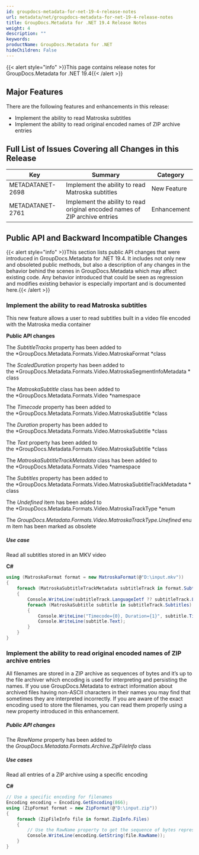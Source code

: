 ```yaml
---
id: groupdocs-metadata-for-net-19-4-release-notes
url: metadata/net/groupdocs-metadata-for-net-19-4-release-notes
title: GroupDocs.Metadata for .NET 19.4 Release Notes
weight: 4
description: ""
keywords: 
productName: GroupDocs.Metadata for .NET
hideChildren: False
---
```

  
  

{{< alert style="info" >}}This page contains release notes for GroupDocs.Metadata for .NET 19.4{{< /alert >}}

## Major Features

There are the following features and enhancements in this release:

*   Implement the ability to read Matroska subtitles
*   Implement the ability to read original encoded names of ZIP archive entries

## Full List of Issues Covering all Changes in this Release

| Key | Summary | Category |
| --- | --- | --- |
| METADATANET-2698 | Implement the ability to read Matroska subtitles | New Feature |
| METADATANET-2761 | Implement the ability to read original encoded names of ZIP archive entries | Enhancement |

## Public API and Backward Incompatible Changes

{{< alert style="info" >}}This section lists public API changes that were introduced in GroupDocs.Metadata for .NET 19.4. It includes not only new and obsoleted public methods, but also a description of any changes in the behavior behind the scenes in GroupDocs.Metadata which may affect existing code. Any behavior introduced that could be seen as regression and modifies existing behavior is especially important and is documented here.{{< /alert >}}

### Implement the ability to read Matroska subtitles

This new feature allows a user to read subtitles built in a video file encoded with the Matroska media container

**Public API changes**

The *SubtitleTracks* property has been added to the *GroupDocs.Metadata.Formats.Video.MatroskaFormat *class

The *ScaledDuration* property has been added to the *GroupDocs.Metadata.Formats.Video.MatroskaSegmentInfoMetadata *class

The *MatroskaSubtitle* class has been added to the *GroupDocs.Metadata.Formats.Video *namespace

The *Timecode* property has been added to the *GroupDocs.Metadata.Formats.Video.MatroskaSubtitle *class

The *Duration* property has been added to the *GroupDocs.Metadata.Formats.Video.MatroskaSubtitle *class

The *Text* property has been added to the *GroupDocs.Metadata.Formats.Video.MatroskaSubtitle *class

The *MatroskaSubtitleTrackMetadata* class has been added to the *GroupDocs.Metadata.Formats.Video *namespace

The *Subtitles* property has been added to the *GroupDocs.Metadata.Formats.Video.MatroskaSubtitleTrackMetadata *class

The *Undefined* item has been added to the *GroupDocs.Metadata.Formats.Video.MatroskaTrackType *enum

The *GroupDocs.Metadata.Formats.Video.MatroskaTrackType.Unefined* enum item has been marked as obsolete

##### Use case

Read all subtitles stored in an MKV video

**C#**

```csharp
using (MatroskaFormat format = new MatroskaFormat(@"D:\input.mkv"))
{
	foreach (MatroskaSubtitleTrackMetadata subtitleTrack in format.SubtitleTracks)
	{
		Console.WriteLine(subtitleTrack.LanguageIetf ?? subtitleTrack.Language);
		foreach (MatroskaSubtitle subtitle in subtitleTrack.Subtitles)
		{
			Console.WriteLine("Timecode={0}, Duration={1}", subtitle.Timecode, subtitle.Duration);
			Console.WriteLine(subtitle.Text);
		}
	}
}
```

### Implement the ability to read original encoded names of ZIP archive entries

All filenames are stored in a ZIP archive as sequences of bytes and it’s up to the file archiver which encoding is used for interpreting and persisting the names. If you use GroupDocs.Metadata to extract information about archived files having non-ASCII characters in their names you may find that sometimes they are interpreted incorrectly. If you are aware of the exact encoding used to store the filenames, you can read them properly using a new property introduced in this enhancement.

##### Public API changes

The *RawName* property has been added to the *GroupDocs.Metadata.Formats.Archive.ZipFileInfo* class

##### Use cases

Read all entries of a ZIP archive using a specific encoding

**C#**

```csharp
// Use a specific encoding for filenames
Encoding encoding = Encoding.GetEncoding(866);
using (ZipFormat format = new ZipFormat(@"D:\input.zip"))
{
	foreach (ZipFileInfo file in format.ZipInfo.Files)
	{
		// Use the RawName property to get the sequence of bytes representing the filename
		Console.WriteLine(encoding.GetString(file.RawName));
	}
}
```
